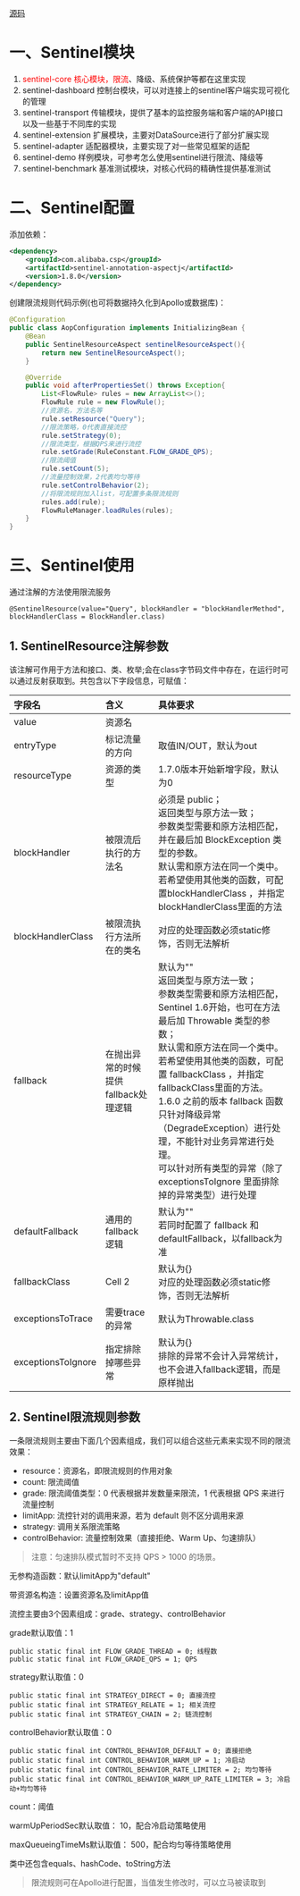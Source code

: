 [源码](https://github.com/alibaba/Sentinel)

# 一、Sentinel模块

1. <font color=#FF0000 >sentinel-core 核心模块，限流</font>、降级、系统保护等都在这里实现
1. sentinel-dashboard 控制台模块，可以对连接上的sentinel客户端实现可视化的管理
1. sentinel-transport 传输模块，提供了基本的监控服务端和客户端的API接口以及一些基于不同库的实现
1. sentinel-extension 扩展模块，主要对DataSource进行了部分扩展实现
1. sentinel-adapter 适配器模块，主要实现了对一些常见框架的适配
1. sentinel-demo 样例模块，可参考怎么使用sentinel进行限流、降级等
1. sentinel-benchmark 基准测试模块，对核心代码的精确性提供基准测试

# 二、Sentinel配置

添加依赖：

```xml
<dependency>
    <groupId>com.alibaba.csp</groupId>
    <artifactId>sentinel-annotation-aspectj</artifactId>
    <version>1.8.0</version>
</dependency>
```

创建限流规则代码示例(也可将数据持久化到Apollo或数据库)：

```java
@Configuration
public class AopConfiguration implements InitializingBean {
    @Bean
    public SentinelResourceAspect sentinelResourceAspect(){
        return new SentinelResourceAspect();
    }

    @Override
    public void afterPropertiesSet() throws Exception{
        List<FlowRule> rules = new ArrayList<>();
        FlowRule rule = new FlowRule();
        //资源名，方法名等
        rule.setResource("Query");
        //限流策略，0代表直接流控
        rule.setStrategy(0);
        //限流类型，根据QPS来进行流控
        rule.setGrade(RuleConstant.FLOW_GRADE_QPS);
        //限流阈值
        rule.setCount(5);
        //流量控制效果，2代表均匀等待
        rule.setControlBehavior(2);
        //将限流规则加入list，可配置多条限流规则
        rules.add(rule);
        FlowRuleManager.loadRules(rules);
    }
}
```


# 三、Sentinel使用

通过注解的方法使用限流服务

`@SentinelResource(value="Query", blockHandler = "blockHandlerMethod", blockHandlerClass = BlockHandler.class)`

## 1. SentinelResource注解参数

该注解可作用于方法和接口、类、枚举;会在class字节码文件中存在，在运行时可以通过反射获取到。共包含以下字段信息，可赋值：

| 字段名  | 含义  | 具体要求  |
|:----------|:----------|:----------|
| value    | 资源名    |     |
| entryType    | 标记流量的方向    | 取值IN/OUT，默认为out    |
| resourceType    | 资源的类型    | 1.7.0版本开始新增字段，默认为0    |
| blockHandler    | 被限流后执行的方法名    | 必须是 public；<br>返回类型与原方法一致；<br>参数类型需要和原方法相匹配，并在最后加 BlockException 类型的参数。<br>默认需和原方法在同一个类中。<br>若希望使用其他类的函数，可配置blockHandlerClass ，并指定blockHandlerClass里面的方法    |
| blockHandlerClass    | 被限流执行方法所在的类名    | 对应的处理函数必须static修饰，否则无法解析    |
| fallback    | 在抛出异常的时候提供fallback处理逻辑    | 默认为""<br>返回类型与原方法一致；<br>参数类型需要和原方法相匹配，Sentinel 1.6开始，也可在方法最后加 Throwable 类型的参数；<br>默认需和原方法在同一个类中。若希望使用其他类的函数，可配置 fallbackClass ，并指定fallbackClass里面的方法。<br>1.6.0 之前的版本 fallback 函数只针对降级异常（DegradeException）进行处理，不能针对业务异常进行处理。<br>可以针对所有类型的异常（除了 exceptionsToIgnore 里面排除掉的异常类型）进行处理    |
| defaultFallback    | 通用的 fallback 逻辑    |   默认为""<br>若同时配置了 fallback 和 defaultFallback，以fallback为准 |
| fallbackClass    | Cell 2    | 默认为{}<br>对应的处理函数必须static修饰，否则无法解析  |
| exceptionsToTrace    | 需要trace的异常    | 默认为Throwable.class    |
| exceptionsToIgnore    | 指定排除掉哪些异常    | 默认为{} <br> 排除的异常不会计入异常统计，也不会进入fallback逻辑，而是原样抛出 |


## 2. Sentinel限流规则参数

一条限流规则主要由下面几个因素组成，我们可以组合这些元素来实现不同的限流效果：

- resource：资源名，即限流规则的作用对象
- count: 限流阈值
- grade: 限流阈值类型：0 代表根据并发数量来限流，1 代表根据 QPS 来进行流量控制
- limitApp: 流控针对的调用来源，若为 default 则不区分调用来源
- strategy: 调用关系限流策略
- controlBehavior: 流量控制效果（直接拒绝、Warm Up、匀速排队）
> 注意：匀速排队模式暂时不支持 QPS > 1000 的场景。

无参构造函数：默认limitApp为"default"

带资源名构造：设置资源名及limitApp值

流控主要由3个因素组成：grade、strategy、controlBehavior

grade默认取值：1

```
public static final int FLOW_GRADE_THREAD = 0; 线程数
public static final int FLOW_GRADE_QPS = 1; QPS
```

strategy默认取值：0

```
public static final int STRATEGY_DIRECT = 0; 直接流控
public static final int STRATEGY_RELATE = 1; 相关流控
public static final int STRATEGY_CHAIN = 2; 链流控制
```

controlBehavior默认取值：0

```
public static final int CONTROL_BEHAVIOR_DEFAULT = 0; 直接拒绝
public static final int CONTROL_BEHAVIOR_WARM_UP = 1; 冷启动
public static final int CONTROL_BEHAVIOR_RATE_LIMITER = 2; 均匀等待
public static final int CONTROL_BEHAVIOR_WARM_UP_RATE_LIMITER = 3; 冷启动+均匀等待
```

count：阈值

warmUpPeriodSec默认取值： 10，配合冷启动策略使用

maxQueueingTimeMs默认取值： 500，配合均匀等待策略使用

类中还包含equals、hashCode、toString方法

> 限流规则可在Apollo进行配置，当值发生修改时，可以立马被读取到